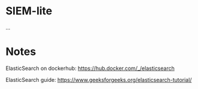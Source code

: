 # SIEM-lite
...

# Notes
ElasticSearch on dockerhub: https://hub.docker.com/_/elasticsearch

ElasticSearch guide: https://www.geeksforgeeks.org/elasticsearch-tutorial/

